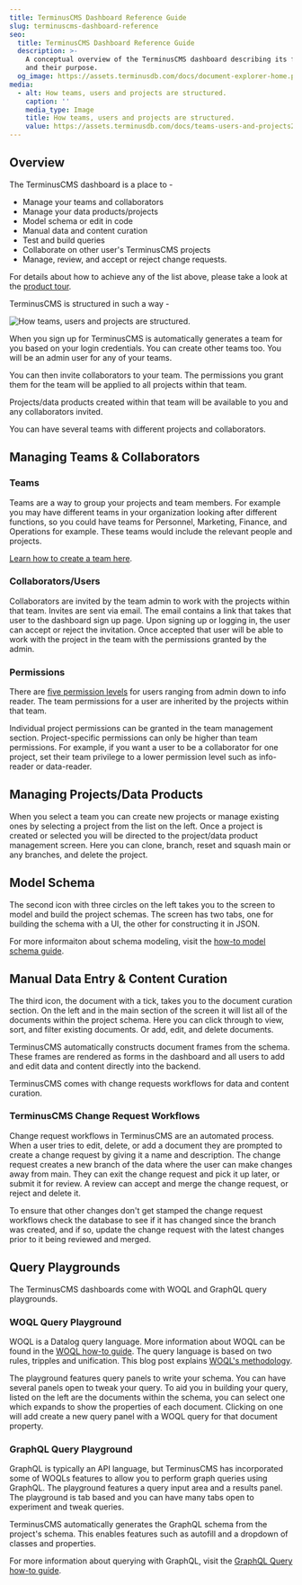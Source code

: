 ```yaml
---
title: TerminusCMS Dashboard Reference Guide
slug: terminuscms-dashboard-reference
seo:
  title: TerminusCMS Dashboard Reference Guide
  description: >-
    A conceptual overview of the TerminusCMS dashboard describing its features
    and their purpose.
  og_image: https://assets.terminusdb.com/docs/document-explorer-home.png
media:
  - alt: How teams, users and projects are structured.
    caption: ''
    media_type: Image
    title: How teams, users and projects are structured.
    value: https://assets.terminusdb.com/docs/teams-users-and-projects2.png
---
```


## Overview

The TerminusCMS dashboard is a place to -

*   Manage your teams and collaborators
*   Manage your data products/projects
*   Model schema or edit in code
*   Manual data and content curation
*   Test and build queries
*   Collaborate on other user's TerminusCMS projects
*   Manage, review, and accept or reject change requests.

For details about how to achieve any of the list above, please take a look at the [product tour](/docs/product-tour/).

TerminusCMS is structured in such a way -

![How teams, users and projects are structured.](https://assets.terminusdb.com/docs/teams-users-and-projects2.png)

When you sign up for TerminusCMS is automatically generates a team for you based on your login credentials. You can create other teams too. You will be an admin user for any of your teams.

You can then invite collaborators to your team. The permissions you grant them for the team will be applied to all projects within that team.

Projects/data products created within that team will be available to you and any collaborators invited.

You can have several teams with different projects and collaborators.

## Managing Teams & Collaborators

### Teams

Teams are a way to group your projects and team members. For example you may have different teams in your organization looking after different functions, so you could have teams for Personnel, Marketing, Finance, and Operations for example. These teams would include the relevant people and projects.

[Learn how to create a team here](/docs/create-a-team-with-terminuscms/).

### Collaborators/Users

Collaborators are invited by the team admin to work with the projects within that team. Invites are sent via email. The email contains a link that takes that user to the dashboard sign up page. Upon signing up or logging in, the user can accept or reject the invitation. Once accepted that user will be able to work with the project in the team with the permissions granted by the admin.

### Permissions

There are [five permission levels](/docs/invite-users-using-terminuscms/) for users ranging from admin down to info reader. The team permissions for a user are inherited by the projects within that team.

Individual project permissions can be granted in the team management section. Project-specific permissions can only be higher than team permissions. For example, if you want a user to be a collaborator for one project, set their team privilege to a lower permission level such as info-reader or data-reader.

## Managing Projects/Data Products

When you select a team you can create new projects or manage existing ones by selecting a project from the list on the left. Once a project is created or selected you will be directed to the project/data product management screen. Here you can clone, branch, reset and squash main or any branches, and delete the project.

## Model Schema

The second icon with three circles on the left takes you to the screen to model and build the project schemas. The screen has two tabs, one for building the schema with a UI, the other for constructing it in JSON.

For more informaiton about schema modeling, visit the [how-to model schema guide](/docs/model-schema/).

## Manual Data Entry & Content Curation

The third icon, the document with a tick, takes you to the document curation section. On the left and in the main section of the screen it will list all of the documents within the project schema. Here you can click through to view, sort, and filter existing documents. Or add, edit, and delete documents.

TerminusCMS automatically constructs document frames from the schema. These frames are rendered as forms in the dashboard and all users to add and edit data and content directly into the backend.

TerminusCMS comes with change requests workflows for data and content curation.

### TerminusCMS Change Request Workflows

Change request workflows in TerminusCMS are an automated process. When a user tries to edit, delete, or add a document they are prompted to create a change request by giving it a name and description. The change request creates a new branch of the data where the user can make changes away from main. They can exit the change request and pick it up later, or submit it for review. A review can accept and merge the change request, or reject and delete it.

To ensure that other changes don't get stamped the change request workflows check the database to see if it has changed since the branch was created, and if so, update the change request with the latest changes prior to it being reviewed and merged.

## Query Playgrounds

The TerminusCMS dashboards come with WOQL and GraphQL query playgrounds.

### WOQL Query Playground

WOQL is a Datalog query language. More information about WOQL can be found in the [WOQL how-to guide](/docs/woql-basics/). The query language is based on two rules, tripples and unification. This blog post explains [WOQL's methodology](https://terminusdb.com/blog/the-power-of-web-object-query-language/).

The playground features query panels to write your schema. You can have several panels open to tweak your query. To aid you in building your query, listed on the left are the documents within the schema, you can select one which expands to show the properties of each document. Clicking on one will add create a new query panel with a WOQL query for that document property.

### GraphQL Query Playground

GraphQL is typically an API language, but TerminusCMS has incorporated some of WOQLs features to allow you to perform graph queries using GraphQL. The playground features a query input area and a results panel. The playground is tab based and you can have many tabs open to experiment and tweak queries.

TerminusCMS automatically generates the GraphQL schema from the project's schema. This enables features such as autofill and a dropdown of classes and properties.

For more information about querying with GraphQL, visit the [GraphQL Query how-to guide](/docs/graphql-basics/).